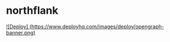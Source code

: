 # northflank

[![Deploy] (https://www.deployhq.com/images/deploy/opengraph-banner.png)](https://app.northflank.com)
